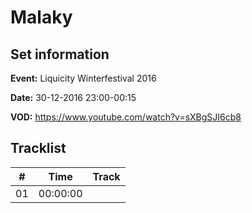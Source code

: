 # Malaky
## Set information
**Event:** Liquicity Winterfestival 2016

**Date:** 30-12-2016 23:00-00:15

**VOD:** https://www.youtube.com/watch?v=sXBgSJI6cb8

## Tracklist
| \#  | Time     | Track |
| --- | -------- | ----- |
| 01  | 00:00:00 |       |
